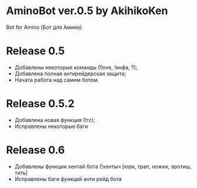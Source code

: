 # AminoBot ver.0.5 by AkihikoKen
Bot for Amino (Бот для Амино)

# Release 0.5
- Добавлены некоторые команды (!love, !инфа, ?);
- Добавлена полная антирейдерская защита;
- Начата работа над самим ботом.

# Release 0.5.2
- Добавлена новая функция (!гс);
- Исправлены некоторые баги

# Release 0.6
- Добавлены функции хентай бота (!хентыч [юри, трап, ножки, эротиш, тить]
- Исправлены баги функций анти рейд бота
